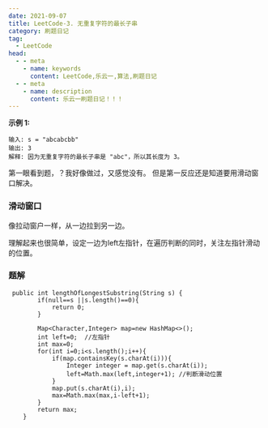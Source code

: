 ```yaml
---
date: 2021-09-07
title: LeetCode-3. 无重复字符的最长子串
category: 刷题日记
tag:
  - LeetCode
head:
  - - meta
    - name: keywords
      content: LeetCode,乐云一,算法,刷题日记
  - - meta
    - name: description
      content: 乐云一刷题日记！！！
---
```

**示例 1:**
```
输入: s = "abcabcbb"
输出: 3 
解释: 因为无重复字符的最长子串是 "abc"，所以其长度为 3。
```
第一眼看到题，？我好像做过，又感觉没有。
但是第一反应还是知道要用滑动窗口解决。

### 滑动窗口

像拉动窗户一样，从一边拉到另一边。

理解起来也很简单，设定一边为left左指针，在遍历判断的同时，关注左指针滑动的位置。

### 题解
````
 public int lengthOfLongestSubstring(String s) {
        if(null==s ||s.length()==0){
            return 0;
        }
        
        Map<Character,Integer> map=new HashMap<>();
        int left=0;  //左指针
        int max=0;
        for(int i=0;i<s.length();i++){
            if(map.containsKey(s.charAt(i))){
                Integer integer = map.get(s.charAt(i));
                left=Math.max(left,integer+1); //判断滑动位置
            }
            map.put(s.charAt(i),i);
            max=Math.max(max,i-left+1);
        }
        return max;
    }
````
